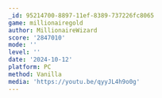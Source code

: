 ```yaml
---
_id: 95214700-8897-11ef-8389-737226fc8065
game: millionairegold
author: MillionaireWizard
score: '2847010'
mode: ''
level: ''
date: '2024-10-12'
platform: PC
method: Vanilla
media: 'https://youtu.be/qyyJL4h9o0g'
---
```


